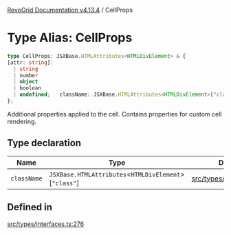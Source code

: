 [RevoGrid Documentation v4.13.4](README.md) / CellProps

# Type Alias: CellProps

```ts
type CellProps: JSXBase.HTMLAttributes<HTMLDivElement> & {
[attr: string]: 
  | string
  | number
  | object
  | boolean
  | undefined;   className: JSXBase.HTMLAttributes<HTMLDivElement>["class"];
};
```

Additional properties applied to the cell.
Contains properties for custom cell rendering.

## Type declaration

| Name | Type | Defined in |
| ------ | ------ | ------ |
| `className` | `JSXBase.HTMLAttributes`\<`HTMLDivElement`\>\[`"class"`\] | [src/types/interfaces.ts:277](https://github.com/revolist/revogrid/blob/325e86c31155d90566dec588c08b121b0ae7657a/src/types/interfaces.ts#L277) |

## Defined in

[src/types/interfaces.ts:276](https://github.com/revolist/revogrid/blob/325e86c31155d90566dec588c08b121b0ae7657a/src/types/interfaces.ts#L276)
